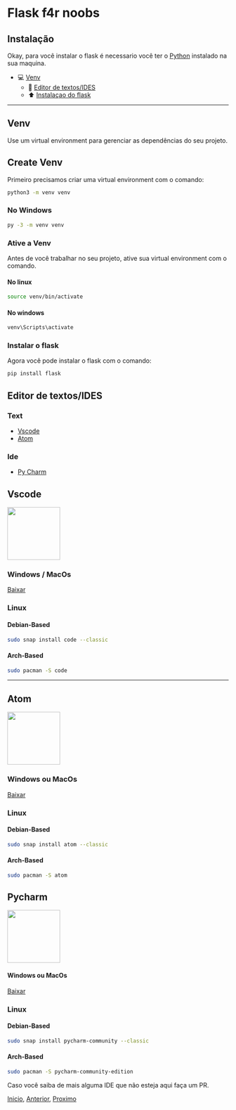 # Flask f4r noobs

## Instalação

Okay, para você instalar o flask é necessario você ter o [Python](https://www.python.org/) instalado na sua maquina.

- 💻 [Venv](#venv)
  - 📝 [Editor de textos/IDES](#editor-de-textos/IDES)
  - ⬆️ [Instalaçao do flask](#instalar-o-flask)

-----

## Venv

Use um virtual environment para gerenciar as dependências do seu projeto.

## Create Venv

Primeiro precisamos criar uma virtual environment com o comando:

```sh
python3 -m venv venv
```

### No Windows

```sh
py -3 -m venv venv
```

### Ative a Venv

Antes de você trabalhar no seu projeto, ative sua virtual environment com o comando.

#### No linux

```sh
source venv/bin/activate
```

#### No windows

```sh
venv\Scripts\activate
```

### Instalar o flask

Agora você pode instalar o flask com o comando:

```sh
pip install flask
```

## Editor de textos/IDES

### Text

- [Vscode](#vscode)
- [Atom](#atom)

### Ide

- [Py Charm](#pycharm)

## Vscode

<img src='https://upload.wikimedia.org/wikipedia/commons/thumb/9/9a/Visual_Studio_Code_1.35_icon.svg/480px-Visual_Studio_Code_1.35_icon.svg.png' width=120>

### Windows / MacOs

[Baixar](https://code.visualstudio.com/download)

### Linux

#### Debian-Based

```sh
sudo snap install code --classic
```

#### Arch-Based

```sh
sudo pacman -S code
```

-----

## Atom

<img src='https://upload.wikimedia.org/wikipedia/commons/thumb/8/80/Atom_editor_logo.svg/838px-Atom_editor_logo.svg.png' width=120>

### Windows ou MacOs

[Baixar](https://atom.io/)

### Linux

#### Debian-Based

```sh
sudo snap install atom --classic
```

#### Arch-Based

```sh
sudo pacman -S atom
```

## Pycharm

<img src='https://d3nmt5vlzunoa1.cloudfront.net/pycharm/files/2015/12/PyCharm_400x400_Twitter_logo_white.png' width=120>

#### Windows ou MacOs

[Baixar](https://www.jetbrains.com/pt-br/pycharm/)

### Linux

#### Debian-Based

```sh
sudo snap install pycharm-community --classic
```

#### Arch-Based

```sh
sudo pacman -S pycharm-community-edition
```

Caso você saiba de mais alguma IDE que não esteja aqui faça um PR.

[Inicio](../README.md), [Anterior](./Historia.md), [Proximo](./Start.md)
